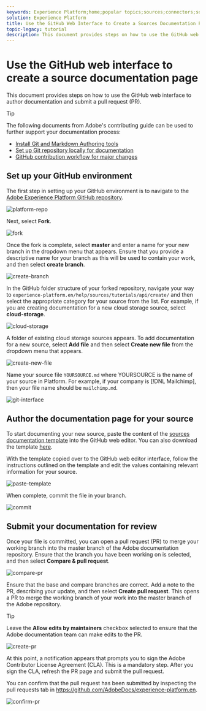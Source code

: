 ```yaml
---
keywords: Experience Platform;home;popular topics;sources;connectors;source connectors;sources sdk;sdk;SDK
solution: Experience Platform
title: Use the GitHub Web Interface to Create a Sources Documentation Page
topic-legacy: tutorial
description: This document provides steps on how to use the GitHub web interface to author documentation and submit a pull request (PR).
---
```

# Use the GitHub web interface to create a source documentation page

This document provides steps on how to use the GitHub web interface to author documentation and submit a pull request (PR).

>[!TIP]
>
>The following documents from Adobe's contributing guide can be used to further support your documentation process: <ul><li>[Install Git and Markdown Authoring tools](https://experienceleague.adobe.com/docs/contributor/contributor-guide/setup/install-tools.html?lang=en)</li><li>[Set up Git repository locally for documentation](https://experienceleague.adobe.com/docs/contributor/contributor-guide/setup/local-repo.html?lang=en)</li><li>[GitHub contribution workflow for major changes](https://experienceleague.adobe.com/docs/contributor/contributor-guide/setup/full-workflow.html?lang=en)</li></ul>

## Set up your GitHub environment

The first step in setting up your GitHub environment is to navigate to the [Adobe Experience Platform GitHub repository](https://github.com/AdobeDocs/experience-platform.en).

![platform-repo](../assets/platform-repo.png)

Next, select **Fork**.

![fork](../assets/fork.png)

Once the fork is complete, select **master** and enter a name for your new branch in the dropdown menu that appears. Ensure that you provide a descriptive name for your branch as this will be used to contain your work, and then select **create branch**.

![create-branch](../assets/create-branch.png)

In the GitHub folder structure of your forked repository, navigate your way to `experience-platform.en/help/sources/tutorials/api/create/` and then select the appropriate category for your source from the list. For example, if you are creating documentation for a new cloud storage source, select **cloud-storage**.

![cloud-storage](../assets/cloud-storage.png)

A folder of existing cloud storage sources appears. To add documentation for a new source, select **Add file** and then select **Create new file** from the dropdown menu that appears.

![create-new-file](../assets/create-new-file.png)

Name your source file `YOURSOURCE.md` where YOURSOURCE is the name of your source in Platform. For example, if your company is [!DNL Mailchimp], then your file name should be `mailchimp.md`.

![git-interface](../assets/git-interface.png)

## Author the documentation page for your source

To start documenting your new source, paste the content of the [sources documentation template](./template.md) into the GitHub web editor. You can also download the template [here](../assets/template.zip).

With the template copied over to the GitHub web editor interface, follow the instructions outlined on the template and edit the values containing relevant information for your source.

![paste-template](../assets/paste-template.png)

When complete, commit the file in your branch.

![commit](../assets/commit.png)

## Submit your documentation for review

Once your file is committed, you can open a pull request (PR) to merge your working branch into the master branch of the Adobe documentation repository. Ensure that the branch you have been working on is selected, and then select **Compare & pull request**.

![compare-pr](../assets/compare-pr.png)

Ensure that the base and compare branches are correct. Add a note to the PR, describing your update, and then select **Create pull request**. This opens a PR to merge the working branch of your work into the master branch of the Adobe repository.

>[!TIP]
>
>Leave the **Allow edits by maintainers** checkbox selected to ensure that the Adobe documentation team can make edits to the PR.

![create-pr](../assets/create-pr.png)

At this point, a notification appears that prompts you to sign the Adobe Contributor License Agreement (CLA). This is a mandatory step. After you sign the CLA, refresh the PR page and submit the pull request.

You can confirm that the pull request has been submitted by inspecting the pull requests tab in https://github.com/AdobeDocs/experience-platform.en.

![confirm-pr](../assets/confirm-pr.png)
